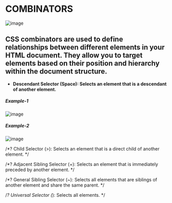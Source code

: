 # COMBINATORS
![image](https://github.com/user-attachments/assets/10f99521-da8e-4488-b3db-feb8e7e379c7)
## **CSS combinators are used to define relationships between different elements in your HTML document. They allow you to target elements based on their position and hierarchy within the document structure.**
- **Descendant Selector (Space): Selects an element that is a descendant of another element.**
##### Example-1
![image](https://github.com/user-attachments/assets/22a3b840-ab49-40e1-9694-c43b3e9c79e0)
##### Example-2
![image](https://github.com/user-attachments/assets/1bcbd4b8-b113-4e04-a701-04caa572b777)


/*? Child Selector (>): Selects an element that is a direct child of another element. */

/*? Adjacent Sibling Selector (+): Selects an element that is immediately preceded by another element. */

/*? General Sibling Selector (~): Selects all elements that are siblings of another element and share the same parent. */

/*? Universal Selector (*): Selects all elements. */
